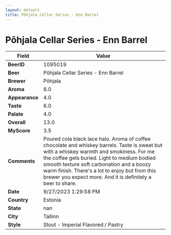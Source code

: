 ```yaml
---
layout: default
title: Põhjala Cellar Series - Enn Barrel
---
```


# Põhjala Cellar Series - Enn Barrel

| Field         | Value     |
|---------------|-----------|
| **BeerID** | 1095019 |
| **Beer** | Põhjala Cellar Series - Enn Barrel |
| **Brewer** | Põhjala |
| **Aroma** | 8.0 |
| **Appearance** | 4.0 |
| **Taste** | 6.0 |
| **Palate** | 4.0 |
| **Overall** | 13.0 |
| **MyScore** | 3.5 |
| **Comments** | Poured cola black lace halo. Aroma of coffee chocolate and whiskey barrels. Taste is sweet but with a whiskey warmth and smokiness. For me the coffee gets buried. Light to medium bodied smooth texture soft carbonation and a boozy warm finish. There's a lot to enjoy but from this brewer you expect more. And it is definitely a beer to share. |
| **Date** | 9/27/2023 1:29:58 PM |
| **Country** | Estonia |
| **State** | nan |
| **City** | Tallinn |
| **Style** | Stout - Imperial Flavored / Pastry |

